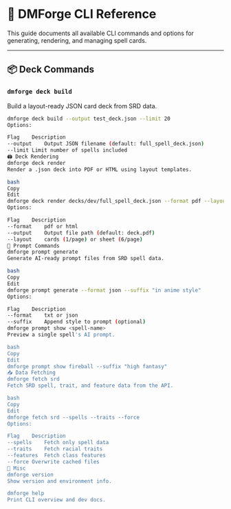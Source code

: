 # 🚀 DMForge CLI Reference

This guide documents all available CLI commands and options for generating, rendering, and managing spell cards.

---

## 📦 Deck Commands

### `dmforge deck build`

Build a layout-ready JSON card deck from SRD data.

```bash
dmforge deck build --output test_deck.json --limit 20
Options:

Flag	Description
--output	Output JSON filename (default: full_spell_deck.json)
--limit	Limit number of spells included
🖨 Deck Rendering
dmforge deck render
Render a .json deck into PDF or HTML using layout templates.

bash
Copy
Edit
dmforge deck render decks/dev/full_spell_deck.json --format pdf --layout sheet
Options:

Flag	Description
--format	pdf or html
--output	Output file path (default: deck.pdf)
--layout	cards (1/page) or sheet (6/page)
🎨 Prompt Commands
dmforge prompt generate
Generate AI-ready prompt files from SRD spell data.

bash
Copy
Edit
dmforge prompt generate --format json --suffix "in anime style"
Options:

Flag	Description
--format	txt or json
--suffix	Append style to prompt (optional)
dmforge prompt show <spell-name>
Preview a single spell's AI prompt.

bash
Copy
Edit
dmforge prompt show fireball --suffix "high fantasy"
📥 Data Fetching
dmforge fetch srd
Fetch SRD spell, trait, and feature data from the API.

bash
Copy
Edit
dmforge fetch srd --spells --traits --force
Options:

Flag	Description
--spells	Fetch only spell data
--traits	Fetch racial traits
--features	Fetch class features
--force	Overwrite cached files
🧪 Misc
dmforge version
Show version and environment info.

dmforge help
Print CLI overview and dev docs.